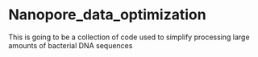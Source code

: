 # Nanopore_data_optimization
This is going to be a collection of code used to simplify processing large amounts of bacterial DNA sequences
